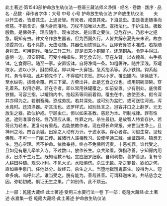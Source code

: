 此土著述·第1543部护命放生轨仪法一卷唐三藏法师义净撰
· 经名 · 卷数 · 跋序
· 品名 · 品数 · 译作者字体：大号 中号 小号
护命放生轨仪法
护命放生轨仪法
　　夫以怀生者。皆爱其生。上通贤智。有死者。咸畏其死。下洎昆虫。由是善逝随事而修慈。不损含识。量内身而准物。刀杖不加唯以大悲。宣扬法化。于护生处。极致殷勤。是佛弟子。理应随作。观虫滤水。是出家之要仪。见危存护。乃悲中之拯急。既知有虫。律文令作放生器者。但为西国久行。人皆共解东夏先来未识。故亦须委其仪。若不具陈。无由晓悟。其器任用铁铜瓦木。瓦即安鼻铁木准成。若拟随身将去。可用铜作。唯受二升三升。即是旧来小铜罐子。还施铜系。令穿手得过。底傍一边。须安铜钮。可受小梅指头。若乞食去时。穿在左臂。以衣掩盖。右手携钵。乞食得已。随至一家。安置饭钵。自将净绳一条。如粗箸许。随井深浅。系罐取水。滤以小罗。斟酌得足。即以绳一头穿钮。急系抬系等。系小铁钩。钩系起时。务令平稳。此并预先作了。不得临时求觅。即以小罗。覆虫罐内。徐徐放下。至水纵钩。拔绳令覆。再三下濯。方牵出井。此是乞食之仪也。或用铜碗漆碗。穿孔着系。权用亦得。若在寺者。即以常用铁罐覆之。如前安置。少有别处。底傍着铁镮。可容三指。以罐钩内中。抬起系等同前着钩。覆虫在中。放使至水。假令深井亦得为之。若别畜绳。恐成劳扰。若井深处。或可别为盆贮。或可送往河池。泻水竟时。还须涤器。斯其法也。滤罗样式。如别处言之。岂容井口之上翻罗。元无放生之器。欲似护戒。宁顾虫亡。但以如来圣教。慈悲为本。所制戒律。罪有性遮。遮则准事合经。性乃理应从重。性罪之内。杀生最初。是故智人特宜存护。若将此为轻者。更复何有重哉。若能依教作者。现在得长命果报。来世当生净土。且神州之地。四百余城。出家之人动有万计。于滤水事。存心者寡。习俗生常。见轻佛教。不可一一门到口传。冀诸行人递相教习。设使学通三藏。坐证四禅。镇想无生。澄心空理。若不护命。依教奉持。终亦不免佛所诃责。十恶初罪。谁代受之。且如见有屠儿牵羊入寺。不过数口。放作长生。众共聚看。弹指称善。宁知房内用水。日杀千生万生。既知理教不轻。宜应细罗细察。自利利物。善护善思。复有令人耕田种植。规求小利。不见大尤。水陆俱伤。杀生无数。斯之罪咎。欲如之何。直如束手泉门。任他处分。故经云。杀生之人。当堕地狱饿鬼畜生。设得为人。短命多病。呜呼此苦。谁当受之。脱有能为。善哉甚善。可谓释迦末法。共结慈念之因。弥勒初成。俱证无生之果。广如别传。此不烦云。

上一部：乾隆大藏经·此土著述·受用三水要行法一卷
下一部：乾隆大藏经·此土著述·永嘉集一卷
乾隆大藏经·此土著述·护命放生轨仪法